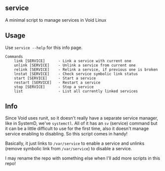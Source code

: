 ## service
A minimal script to manage services in Void Linux

## Usage
Use `service --help` for this info page.
```
Commands
    link [SERVICE]      - Link a service with current one
    unlink [SERVICE]    - Unlink a service from current one
    relink [SERVICE]    - Relink a service, if previous one is broken
    lnstat [SERVICE]    - Check service symbolic link status
    start [SERVICE]     - Start a service
    restart [SERVICE]   - Restart a service
    stop [SERVICE]      - Stop a service
    list                - List all currently linked services
```

## Info
Since Void uses runit, so it doesn't really have a separate service manager, like in SystemD, we've `systemctl`. All of it has an `sv` (service) command but it can be a little difficult to use for the first time, also it doesn't manage service enabling to disabling. So this script comes in handy!

Basically, it just links to `/var/service` to enable a service and unlinks (remove symbolic link from `/var/service`) to disable a service.

I may rename the repo with something else when I'll add more scripts in this repo!